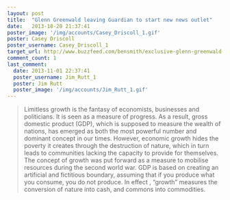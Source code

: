 ```yaml
---
layout: post
title:  "Glenn Greenwald leaving Guardian to start new news outlet"
date:   2013-10-20 21:37:41
poster_image: '/img/accounts/Casey_Driscoll_1.gif'
poster: Casey Driscoll
poster_username: Casey_Driscoll_1
target_url: http://www.buzzfeed.com/bensmith/exclusive-glenn-greenwald-will-leave-guardian-to-create-new
comment_count: 1
last_comment:
  date: 2013-11-01 22:37:41
  poster_username: Jim_Rutt_1
  poster: Jim Rutt
  poster_image: '/img/accounts/Jim_Rutt_1.gif'
---
```


> Limitless growth is the fantasy of economists, businesses and politicians. It is seen as a measure of progress. As a result, gross domestic product (GDP), which is supposed to measure the wealth of nations, has emerged as both the most powerful number and dominant concept in our times. However, economic growth hides the poverty it creates through the destruction of nature, which in turn leads to communities lacking the capacity to provide for themselves. The concept of growth was put forward as a measure to mobilise resources during the second world war. GDP is based on creating an artificial and fictitious boundary, assuming that if you produce what you consume, you do not produce. In effect , “growth” measures the conversion of nature into cash, and commons into commodities.
